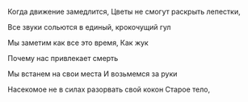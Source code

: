 Когда движение замедлится,
Цветы не смогут раскрыть лепестки,

Все звуки сольются в единый, крокочущий гул

Мы заметим как все это время,
Как жук

Почему нас привлекает смерть

Мы встанем на свои места
И возьмемся за руки

Насекомое не в силах разорвать свой кокон
Старое тело,
